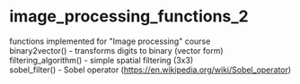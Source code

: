 # image_processing_functions_2<br/>
functions implemented for "Image processing" course
<br/>
binary2vector() - transforms digits to binary (vector form)<br/>
filtering_algorithm() - simple spatial filtering (3x3)<br/>
sobel_filter() - Sobel operator (https://en.wikipedia.org/wiki/Sobel_operator)
